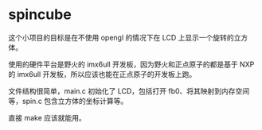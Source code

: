 # spincube
这个小项目的目标是在不使用 opengl 的情况下在 LCD 上显示一个旋转的立方体。

使用的硬件平台是野火的 imx6ull 开发板，因为野火和正点原子的都是基于 NXP 的 imx6ull 开发板，所以应该也能在正点原子的开发板上跑。

文件结构很简单，main.c 初始化了 LCD，包括打开 fb0、将其映射到内存空间等，spin.c 包含立方体的坐标计算等。

直接 make 应该就能用。
